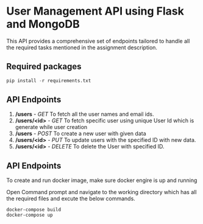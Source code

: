 # User Management API using Flask and MongoDB 
This API provides a comprehensive set of endpoints tailored to handle all the required tasks mentioned in the assignment description.

## Required packages
```python
pip install -r requirements.txt
```
## API Endpoints
1. **/users** - *GET* To fetch all the user names and email ids.
2. **/users/\<id\>** - *GET* To fetch specific user using unique User Id which is generate while user creation
3. **/users** - *POST* To create a new user with given data
4. **/users/\<id\>** - *PUT* To update users with the specified ID with new data.
5. **/users/\<id\>** - *DELETE* To delete the User with specified ID.

## API Endpoints
To create and run docker image, make sure docker engire is up and running

Open Command prompt and navigate to the working directory which has all the required files and excute the below commands.

```docker
docker-compose build
docker-compose up
```
